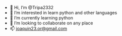 - 👋 Hi, I’m @Tripa2332
- 👀 I’m interested in learn python and other languages
- 🌱 I’m currently learning python
- 💞️ I’m looking to collaborate on any place
- 📫 joaquin23.or@gmail.com

<!---
Tripa2332/Tripa2332 is a ✨ special ✨ repository because its `README.md` (this file) appears on your GitHub profile.
You can click the Preview link to take a look at your changes.
--->
